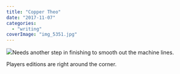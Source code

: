 ```yaml
---
title: "Copper Theo"
date: "2017-11-07"
categories: 
  - "writing"
coverImage: "img_5351.jpg"
---
```


[![](images/img_5351.jpg)](https://spencerberry.files.wordpress.com/2017/11/img_5351.jpg)Needs another step in finishing to smooth out the machine lines.

Players editions are right around the corner.
